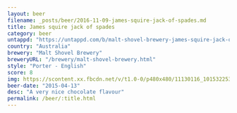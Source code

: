 ```yaml
---
layout: beer
filename: _posts/beer/2016-11-09-james-squire-jack-of-spades.md
title: James squire jack of spades
category: beer
untappd: "https://untappd.com/b/malt-shovel-brewery-james-squire-jack-of-spades-porter/79887"
country: "Australia"
brewery: "Malt Shovel Brewery"
breweryURL: "/brewery/malt-shovel-brewery.html"
style: "Porter - English"
score: 8
img: https://scontent.xx.fbcdn.net/v/t1.0-0/p480x480/11130116_10153225365978745_2851210165116478542_n.jpg?_nc_cat=106&_nc_oc=AQnL-3ynAWPmTex_nqZh8gHO53uuiV4JRLEyYKsrxpiUj1EoZPdh55kCrUt6nBKfdU0&_nc_ht=scontent.xx&oh=757c859fe4e3c192535c42c111008f54&oe=5DED0998
beer-date: "2015-04-13"
desc: "A very nice chocolate flavour"
permalink: /beer/:title.html
---
```

